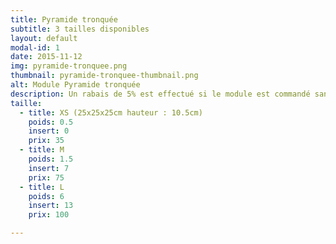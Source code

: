 ```yaml
---
title: Pyramide tronquée
subtitle: 3 tailles disponibles
layout: default
modal-id: 1
date: 2015-11-12
img: pyramide-tronquee.png
thumbnail: pyramide-tronquee-thumbnail.png
alt: Module Pyramide tronquée
description: Un rabais de 5% est effectué si le module est commandé sans inserts.
taille:
  - title: XS (25x25x25cm hauteur : 10.5cm)
    poids: 0.5
    insert: 0
    prix: 35
  - title: M 
    poids: 1.5
    insert: 7
    prix: 75
  - title: L
    poids: 6
    insert: 13
    prix: 100

---
```

